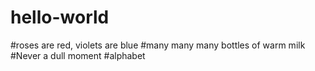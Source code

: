 # hello-world
#roses are red, violets are blue
#many many many bottles of warm milk
#Never a dull moment
#alphabet

